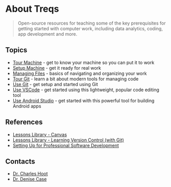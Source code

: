 # About Treqs

> Open-source resources for teaching some of the key prerequisites for getting started with computer work, including data analytics, coding, app development and more.

## Topics

- [Tour Machine](https://github.com/treqs/tour-machine) - get to know your machine so you can put it to work
- [Setup Machine](https://github.com/treqs/setup-machine) - get it ready for real work
- [Managing Files](https://github.com/treqs/managing-files) - basics of navigating and organizing your work
- [Tour Git](https://github.com/treqs/tour-git) - learn a bit about modern tools for managing code
- [Use Git](https://github.com/treqs/use-git) - get setup and started using Git
- [Use VSCode](https://github.com/treqs/use-vscode) - get started using this lightweight, popular code editing tool
- [Use Android Studio](https://github.com/treqs/use-android-studio) - get started with this powerful tool for building Android apps

## References

- [Lessons Library - Canvas](https://nwmissouri.instructure.com/courses/8431)
- [Lessons Library - Learning Version Control (with Git)](https://bitbucket.org/lessons_library_team/workspace/projects/LEARN_VERSION_CONTROL)
- [Setting Up for Professional Software Development](https://github.com/denisecase/pro-dev-list)

## Contacts

- [Dr. Charles Hoot]()
- [Dr. Denise Case](https://www.linkedin.com/in/denisecase/)
